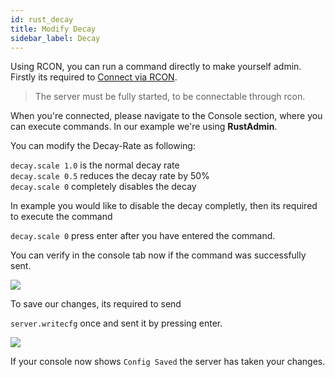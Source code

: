 ```yaml
---
id: rust_decay
title: Modify Decay
sidebar_label: Decay
---
```


Using RCON, you can run a command directly to make yourself admin. Firstly its required to [Connect via RCON](rust_connectrcon.md).

> The server must be fully started, to be connectable through rcon.

When you're connected, please navigate to the Console section, where you can execute commands. In our example we're using **RustAdmin**.

You can modify the Decay-Rate as following:

`decay.scale 1.0` is the normal decay rate<br>
`decay.scale 0.5` reduces the decay rate by 50%<br>
`decay.scale 0` completely disables the decay<br>

In example you would like to disable the decay completly, then its required to execute the command

```decay.scale 0``` press enter after you have entered the command.

You can verify in the console tab now if the command was successfully sent.

![](https://screensaver01.zap-hosting.com/index.php/s/S8YHKrgFyAYeAFW/preview)

To save our changes, its required to send

```server.writecfg``` once and sent it by pressing enter.

![](https://screensaver01.zap-hosting.com/index.php/s/8LYGnzxdBZFicA8/preview)

If your console now shows `Config Saved` the server has taken your changes.


